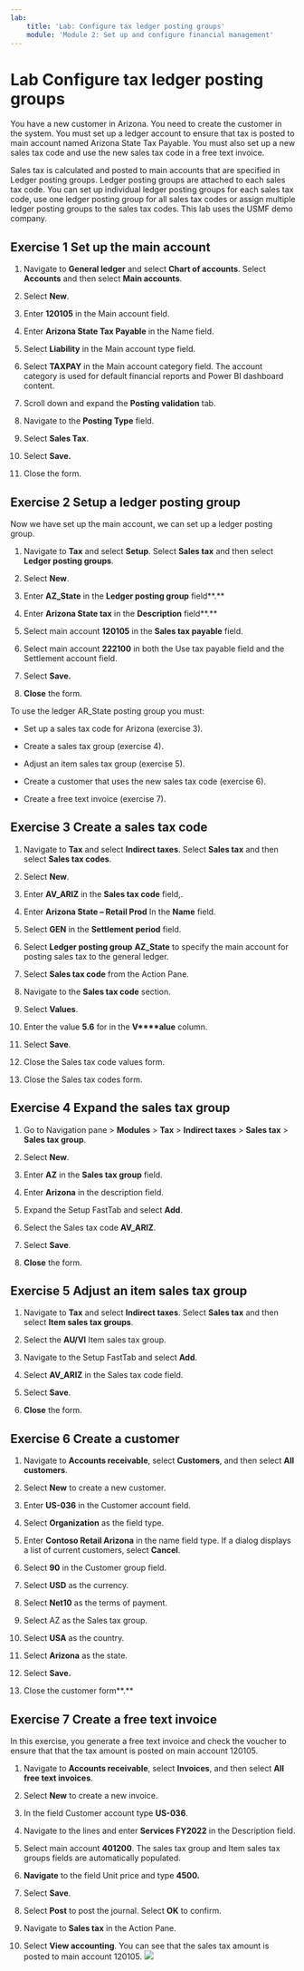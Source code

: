 ```yaml
---
lab:
    title: 'Lab: Configure tax ledger posting groups'
    module: 'Module 2: Set up and configure financial management'
---
```


# Lab Configure tax ledger posting groups

You have a new customer in Arizona. You need to create the customer in the system. You must set up a ledger account to ensure that tax is posted to main account named Arizona State Tax Payable. You must also set up a new sales tax code and use the new sales tax code in a free text invoice. 

Sales tax is calculated and posted to main accounts that are specified in Ledger posting groups. Ledger posting groups are attached to each sales tax code. You can set up individual ledger posting groups for each sales tax code, use one ledger posting group for all sales tax codes or assign multiple ledger posting groups to the sales tax codes. This lab uses the USMF demo company.

 

## Exercise 1 Set up the main account

1. Navigate to **General ledger** and select **Chart of accounts**. Select **Accounts** and then select **Main accounts**.

2. Select **New**.

3. Enter **120105** in the Main account field.

4. Enter **Arizona State Tax Payable** in the Name field.

5. Select **Liability** in the Main account type field.

6. Select **TAXPAY** in the Main account category field. The account category is used for default financial reports and Power BI dashboard content.

7. Scroll down and expand the **Posting validation** tab.

8. Navigate to the **Posting Type** field.

9. Select **Sales Tax**.

10. Select **Save.**

11. Close the form.

 

## Exercise 2 Setup a ledger posting group

Now we have set up the main account, we can set up a ledger posting group.

1. Navigate to **Tax** and select **Setup**. Select **Sales tax** and then select **Ledger posting groups**.

2. Select **New**.

3. Enter **AZ_State** in the **Ledger posting group** field**.**

4. Enter **Arizona State tax** in the **Description** field**.**

5. Select main account **120105** in the **Sales tax payable** field.

6. Select main account **222100** in both the Use tax payable field and the Settlement account field. 

7. Select **Save.**

8. **Close** the form.

To use the ledger AR_State posting group you must:

- Set up a sales tax code for Arizona (exercise 3).

- Create a sales tax group (exercise 4).

- Adjust an item sales tax group (exercise 5).

- Create a customer that uses the new sales tax code (exercise 6).

- Create a free text invoice (exercise 7).

 

## Exercise 3 Create a sales tax code

1. Navigate to **Tax** and select **Indirect taxes**. Select **Sales tax** and then select **Sales tax codes**.

2. Select **New**.

3. Enter **AV_ARIZ** in the **Sales tax code** field,.

4. Enter **Arizona State – Retail Prod** In the **Name** field.

5. Select **GEN** in the **Settlement period** field.

6. Select **Ledger posting group** **AZ_State** to specify the main account for posting sales tax to the general ledger.

7. Select **Sales tax code** from the Action Pane.

8. Navigate to the **Sales tax code** section.

9. Select **Values**.

10. Enter the value **5.6** for in the **V****alue** column. 

11. Select **Save**.

12. Close the Sales tax code values form.

13. Close the Sales tax codes form.

 

## Exercise 4 Expand the sales tax group

1. Go to Navigation pane > **Modules** > **Tax** > **Indirect taxes** > **Sales tax** > **Sales tax group**.

2. Select **New**.

3. Enter **AZ** in the **Sales tax group** field.

4. Enter **Arizona** in the description field. 

5. Expand the Setup FastTab and select **Add**. 

6. Select the Sales tax code **AV_ARIZ**.

7. Select **Save**.

8. **Close** the form.

## Exercise 5 Adjust an item sales tax group

1. Navigate to **Tax** and select **Indirect taxes**. Select **Sales tax** and then select **Item sales tax groups**.

2. Select the **AU/VI** Item sales tax group.

3. Navigate to the Setup FastTab and select **Add**.

4. Select **AV_ARIZ** in the Sales tax code field. 

5. Select **Save**.

6. **Close** the form.

## Exercise 6 Create a customer

1. Navigate to **Accounts receivable**, select **Customers**, and then select **All customers**. 

2. Select **New** to create a new customer.

3. Enter **US-036** in the Customer account field.

4. Select **Organization** as the field type.

5. Enter **Contoso Retail Arizona** in the name field type. If a dialog displays a list of current customers, select **Cancel**.

6. Select **90** in the Customer group field.

7. Select **USD** as the currency.

8. Select **Net10** as the terms of payment.

9. Select AZ as the Sales tax group.

10. Select **USA** as the country.

11. Select **Arizona** as the state. 

12. Select **Save.**

13. Close the customer form**.** 

## Exercise 7 Create a free text invoice

In this exercise, you generate a free text invoice and check the voucher to ensure that that the tax amount is posted on main account 120105.

1. Navigate to **Accounts receivable**, select **Invoices**, and then select **All free text invoices**.

2. Select **New** to create a new invoice. 

3. In the field Customer account type **US-036**.

4. Navigate to the lines and enter **Services FY2022** in the Description field.

5. Select main account **401200**. The sales tax group and Item sales tax groups fields are automatically populated.

6. **Navigate** to the field Unit price and type **4500.**

7. Select **Save**.

8. Select **Post** to post the journal. Select **OK** to confirm. 

9. Navigate to **Sales tax** in the Action Pane.

10. Select **View accounting**. You can see that the sales tax amount is posted to main account 120105. 
![](../images/Module_7_Activity_2_-_Configure_tax_ledger_posting_group_image1.png)

 
